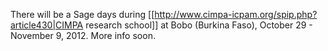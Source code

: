 There will be a Sage days during [[http://www.cimpa-icpam.org/spip.php?article430|CIMPA research school]] at Bobo (Burkina Faso), October 29 - November 9, 2012. More info soon.
